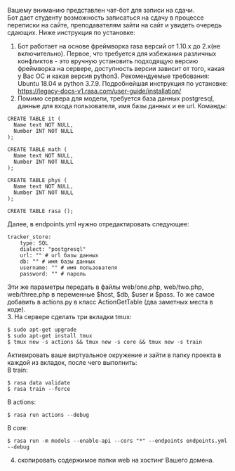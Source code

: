 Вашему вниманию представлен чат-бот для записи на сдачи.  
Бот дает студенту возможность записаться на сдачу в процессе переписки на сайте, 
преподавателям зайти на сайт и увидеть очередь сдающих.
Ниже инструкция по установке:
1. Бот работает на основе фреймворка rasa версий от 1.10.x до 2.x(не включительно).
Первое, что требуется для избежания различных конфликтов - это вручную установить подходящую версию фреймворка на сервере, 
доступность версии зависит от того, какая у Вас ОС и какая версия python3.
Рекомендуемые требования: Ubuntu 18.04 и python 3.7.9. Подробнейшая инструкция по установке:
https://legacy-docs-v1.rasa.com/user-guide/installation/
2. Помимо сервера для модели, требуется база данных postgresql, данные для входа пользователя, имя базы данных и ее url. 
Команды:
```
CREATE TABLE it (
  Name text NOT NULL,
  Number INT NOT NULL
);

CREATE TABLE math (
  Name text NOT NULL,
  Number INT NOT NULL
);

CREATE TABLE phys (
  Name text NOT NULL,
  Number INT NOT NULL
);

CREATE TABLE rasa ();
``` 
Далее, в endpoints.yml нужно отредактировать следующее:

```
tracker_store:
    type: SQL
    dialect: "postgresql" 
    url: "" # url базы данных
    db: "" # имя базы данных
    username: "" # имя пользователя
    password: "" # пароль 
```
Эти же параметры передать в файлы web/one.php, web/two.php, web/three.php в переменные $host, $db, $user и $pass. 
То же самое добавить в actions.py в класс ActionGetTable (два заметных места в коде).   
3. На сервере сделать три вкладки tmux:
```
$ sudo apt-get upgrade
$ sudo apt-get install tmux
$ tmux new -s actions && tmux new -s core && tmux new -s train
```
Активировать ваше виртуальное окружение и зайти в папку проекта в каждой из вкладок, после чего выполнить:  
В train: 
```
$ rasa data validate
$ rasa train --force
```
В actions: 
```
$ rasa run actions --debug
```
В core: 
```
$ rasa run -m models --enable-api --cors "*" --endpoints endpoints.yml --debug
```
4. скопировать содержимое папки web на хостинг Вашего домена.
